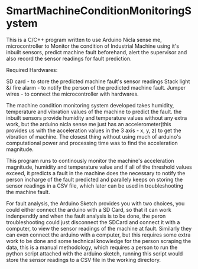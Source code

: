 # SmartMachineConditionMonitoringSystem
This is a C/C++ program written to use Arduino Nicla sense me, microcontroller 
to Monitor the condition of Industrial Machine using it's inbuilt sensors, 
predict machine fault beforehand, alert the supervisor and also record the 
sensor readings for fault prediction.

Required Hardwares:

SD card - to store the predicted machine fault's sensor readings
Stack light &/ fire alarm - to notify the person of the predicted machine fault.
Jumper wires - to connect the microcontroller with hardwares.

The machine condition monitoring system developed takes humidity, temperature and vibration values of the machine 
to predict the fault. the inbuilt sensors provide humidity and temperature values without any extra work,
but the arduino nicla sense me just has an accelerometer(this provides us with the acceleration values in the 3 axis - x, y, z) to get the vibration of machine.
The closest thing without using much of arduino's computational power and processing time was to find the acceleration magnitude.

This program runs to continously monitor the machine's acceleration magnitude, humidity and temperature value and 
if all of the threshold values exceed, it predicts a fault in the machine does the necessary to notify the person incharge
of the fault predicted and parallely keeps on storing the sensor readings in a CSV file, 
which later can be used in troubleshooting the machine fault.

For fault analysis, the Arduino Sketch provides you with two choices, you could either connect the arduino with a SD Card, so that it can work indenpendtly and when the fault analysis is to be done,
the peron troubleshooting could just disconnect the SDCard and connect it with a computer, to view the sensor readings 
of the machine at fault.
Similarly they can even connect the arduino with a computer, but this requires some extra work to be done and some technical knowledge for the person scraping the data, this is a manual methodology, which requires a person to run the python script
attached with the arduino sketch, running this script would store the sensor readings to a CSV file in the working directory.

